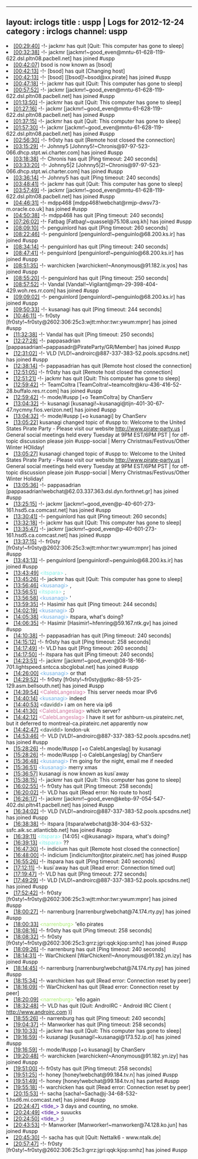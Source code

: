 
---
layout: irclogs
title : uspp | Logs for 2012-12-24
category : irclogs
channel: uspp
---
<li class="logitem"><a href="#00:29:40" name="00:29:40" class="time">[00:29:40]</a> -!- <span class="quit">jackmr</span> has quit [Quit: This computer has gone to sleep] </li>
<li class="logitem"><a href="#00:32:38" name="00:32:38" class="time">[00:32:38]</a> -!- <span class="join">jackmr</span> [jackmr!~good_even@mntu-61-628-119-622.dsl.pltn08.pacbell.net] has joined #uspp </li>
<li class="logitem"><a href="#00:42:07" name="00:42:07" class="time">[00:42:07]</a> <span class="nick">bsod</span> is now known as <span class="nick">[bsod]</span> </li>
<li class="logitem"><a href="#00:42:13" name="00:42:13" class="time">[00:42:13]</a> -!- <span class="quit">[bsod]</span> has quit [Changing host] </li>
<li class="logitem"><a href="#00:42:13" name="00:42:13" class="time">[00:42:13]</a> -!- <span class="join">[bsod]</span> [[bsod]!~bsod@xx.pirate] has joined #uspp </li>
<li class="logitem"><a href="#00:47:18" name="00:47:18" class="time">[00:47:18]</a> -!- <span class="quit">jackmr</span> has quit [Quit: This computer has gone to sleep] </li>
<li class="logitem"><a href="#00:57:52" name="00:57:52" class="time">[00:57:52]</a> -!- <span class="join">jackmr</span> [jackmr!~good_even@mntu-61-628-119-622.dsl.pltn08.pacbell.net] has joined #uspp </li>
<li class="logitem"><a href="#01:13:50" name="01:13:50" class="time">[01:13:50]</a> -!- <span class="quit">jackmr</span> has quit [Quit: This computer has gone to sleep] </li>
<li class="logitem"><a href="#01:27:16" name="01:27:16" class="time">[01:27:16]</a> -!- <span class="join">jackmr</span> [jackmr!~good_even@mntu-61-628-119-622.dsl.pltn08.pacbell.net] has joined #uspp </li>
<li class="logitem"><a href="#01:37:15" name="01:37:15" class="time">[01:37:15]</a> -!- <span class="quit">jackmr</span> has quit [Quit: This computer has gone to sleep] </li>
<li class="logitem"><a href="#01:57:30" name="01:57:30" class="time">[01:57:30]</a> -!- <span class="join">jackmr</span> [jackmr!~good_even@mntu-61-628-119-622.dsl.pltn08.pacbell.net] has joined #uspp </li>
<li class="logitem"><a href="#02:56:30" name="02:56:30" class="time">[02:56:30]</a> -!- <span class="quit">fr0sty</span> has quit [Remote host closed the connection] </li>
<li class="logitem"><a href="#03:15:29" name="03:15:29" class="time">[03:15:29]</a> -!- <span class="join">Johnny5</span> [Johnny5!~Chronis@97-97-523-066.dhcp.stpt.wi.charter.com] has joined #uspp </li>
<li class="logitem"><a href="#03:18:38" name="03:18:38" class="time">[03:18:38]</a> -!- <span class="quit">Chronis</span> has quit [Ping timeout: 240 seconds] </li>
<li class="logitem"><a href="#03:33:20" name="03:33:20" class="time">[03:33:20]</a> -!- <span class="join">Johnny5|2</span> [Johnny5|2!~Chronis@97-97-523-066.dhcp.stpt.wi.charter.com] has joined #uspp </li>
<li class="logitem"><a href="#03:36:14" name="03:36:14" class="time">[03:36:14]</a> -!- <span class="quit">Johnny5</span> has quit [Ping timeout: 240 seconds] </li>
<li class="logitem"><a href="#03:48:41" name="03:48:41" class="time">[03:48:41]</a> -!- <span class="quit">jackmr</span> has quit [Quit: This computer has gone to sleep] </li>
<li class="logitem"><a href="#03:57:49" name="03:57:49" class="time">[03:57:49]</a> -!- <span class="join">jackmr</span> [jackmr!~good_even@mntu-61-628-119-622.dsl.pltn08.pacbell.net] has joined #uspp </li>
<li class="logitem"><a href="#04:46:31" name="04:46:31" class="time">[04:46:31]</a> -!- <span class="join">mdpp468</span> [mdpp468!webchat@rmjp-dwsv73-m.oracle.co.uk] has joined #uspp </li>
<li class="logitem"><a href="#04:50:38" name="04:50:38" class="time">[04:50:38]</a> -!- <span class="quit">mdpp468</span> has quit [Ping timeout: 240 seconds] </li>
<li class="logitem"><a href="#07:26:02" name="07:26:02" class="time">[07:26:02]</a> -!- <span class="join">Fatbag</span> [Fatbag!~quassel@75.108.uxq.kh] has joined #uspp </li>
<li class="logitem"><a href="#08:09:10" name="08:09:10" class="time">[08:09:10]</a> -!- <span class="quit">penguinlord</span> has quit [Ping timeout: 260 seconds] </li>
<li class="logitem"><a href="#08:22:46" name="08:22:46" class="time">[08:22:46]</a> -!- <span class="join">penguinlord</span> [penguinlord!~penguinlo@68.200.ks.ir] has joined #uspp </li>
<li class="logitem"><a href="#08:34:14" name="08:34:14" class="time">[08:34:14]</a> -!- <span class="quit">penguinlord</span> has quit [Ping timeout: 240 seconds] </li>
<li class="logitem"><a href="#08:47:41" name="08:47:41" class="time">[08:47:41]</a> -!- <span class="join">penguinlord</span> [penguinlord!~penguinlo@68.200.ks.ir] has joined #uspp </li>
<li class="logitem"><a href="#08:51:35" name="08:51:35" class="time">[08:51:35]</a> -!- <span class="join">warchicken</span> [warchicken!~Anonymous@91.182.ix.yos] has joined #uspp </li>
<li class="logitem"><a href="#08:55:20" name="08:55:20" class="time">[08:55:20]</a> -!- <span class="quit">penguinlord</span> has quit [Ping timeout: 250 seconds] </li>
<li class="logitem"><a href="#08:57:52" name="08:57:52" class="time">[08:57:52]</a> -!- <span class="join">Vandal</span> [Vandal!~Vigilant@mqn-29-398-404-429.woh.res.rr.com] has joined #uspp </li>
<li class="logitem"><a href="#09:09:02" name="09:09:02" class="time">[09:09:02]</a> -!- <span class="join">penguinlord</span> [penguinlord!~penguinlo@68.200.ks.ir] has joined #uspp </li>
<li class="logitem"><a href="#09:50:33" name="09:50:33" class="time">[09:50:33]</a> -!- <span class="quit">kusanagi</span> has quit [Ping timeout: 244 seconds] </li>
<li class="logitem"><a href="#10:46:11" name="10:46:11" class="time">[10:46:11]</a> -!- <span class="join">fr0sty</span> [fr0sty!~fr0sty@2602:306:25c3:wjtt:mhor:twr:ywum:mpnr] has joined #uspp </li>
<li class="logitem"><a href="#11:32:38" name="11:32:38" class="time">[11:32:38]</a> -!- <span class="quit">Vandal</span> has quit [Ping timeout: 250 seconds] </li>
<li class="logitem"><a href="#12:27:28" name="12:27:28" class="time">[12:27:28]</a> -!- <span class="join">pappasadrian</span> [pappasadrian!~pappasadr@PirateParty/GR/Member] has joined #uspp </li>
<li class="logitem"><a href="#12:31:02" name="12:31:02" class="time">[12:31:02]</a> -!- <span class="join">VLD</span> [VLD!~androirc@887-337-383-52.pools.spcsdns.net] has joined #uspp </li>
<li class="logitem"><a href="#12:38:14" name="12:38:14" class="time">[12:38:14]</a> -!- <span class="quit">pappasadrian</span> has quit [Remote host closed the connection] </li>
<li class="logitem"><a href="#12:51:05" name="12:51:05" class="time">[12:51:05]</a> -!- <span class="quit">fr0sty</span> has quit [Remote host closed the connection] </li>
<li class="logitem"><a href="#12:51:21" name="12:51:21" class="time">[12:51:21]</a> -!- <span class="quit">jackmr</span> has quit [Quit: This computer has gone to sleep] </li>
<li class="logitem"><a href="#12:59:42" name="12:59:42" class="time">[12:59:42]</a> -!- <span class="join">TeamColtra</span> [TeamColtra!~teamcoltr@kru-436-416-52-28.buffalo.res.rr.com] has joined #uspp </li>
<li class="logitem"><a href="#12:59:42" name="12:59:42" class="time">[12:59:42]</a> -!- mode/<span class="mode">#uspp</span> [+o TeamColtra] by ChanServ </li>
<li class="logitem"><a href="#13:04:32" name="13:04:32" class="time">[13:04:32]</a> -!- <span class="join">kusanagi</span> [kusanagi!~kusanagi@tijn-401-30-67-47.nycmny.fios.verizon.net] has joined #uspp </li>
<li class="logitem"><a href="#13:04:32" name="13:04:32" class="time">[13:04:32]</a> -!- mode/<span class="mode">#uspp</span> [+o kusanagi] by ChanServ </li>
<li class="logitem"><a href="#13:05:22" name="13:05:22" class="time">[13:05:22]</a> <span class="topic">kusanagi</span> changed topic of <span class="topic">#uspp</span> to: Welcome to the United States Pirate Party - Please visit our website <a href="http://www.pirate-party.us" target="_blank">http://www.pirate-party.us</a> | General social meetings held every Tuesday at 9PM EST/6PM PST | for off-topic discussion please join #uspp-social | Merry Christmas/Festivus/Other Winter HOliday! </li>
<li class="logitem"><a href="#13:05:27" name="13:05:27" class="time">[13:05:27]</a> <span class="topic">kusanagi</span> changed topic of <span class="topic">#uspp</span> to: Welcome to the United States Pirate Party - Please visit our website <a href="http://www.pirate-party.us" target="_blank">http://www.pirate-party.us</a> | General social meetings held every Tuesday at 9PM EST/6PM PST | for off-topic discussion please join #uspp-social | Merry Christmas/Festivus/Other Winter Holiday! </li>
<li class="logitem"><a href="#13:05:36" name="13:05:36" class="time">[13:05:36]</a> -!- <span class="join">pappasadrian</span> [pappasadrian!webchat@62.03.337.363.dsl.dyn.forthnet.gr] has joined #uspp </li>
<li class="logitem"><a href="#13:25:15" name="13:25:15" class="time">[13:25:15]</a> -!- <span class="join">jackmr</span> [jackmr!~good_even@p-40-601-273-161.hsd5.ca.comcast.net] has joined #uspp </li>
<li class="logitem"><a href="#13:30:41" name="13:30:41" class="time">[13:30:41]</a> -!- <span class="quit">penguinlord</span> has quit [Ping timeout: 260 seconds] </li>
<li class="logitem"><a href="#13:32:18" name="13:32:18" class="time">[13:32:18]</a> -!- <span class="quit">jackmr</span> has quit [Quit: This computer has gone to sleep] </li>
<li class="logitem"><a href="#13:35:47" name="13:35:47" class="time">[13:35:47]</a> -!- <span class="join">jackmr</span> [jackmr!~good_even@p-40-601-273-161.hsd5.ca.comcast.net] has joined #uspp </li>
<li class="logitem"><a href="#13:37:15" name="13:37:15" class="time">[13:37:15]</a> -!- <span class="join">fr0sty</span> [fr0sty!~fr0sty@2602:306:25c3:wjtt:mhor:twr:ywum:mpnr] has joined #uspp </li>
<li class="logitem"><a href="#13:43:13" name="13:43:13" class="time">[13:43:13]</a> -!- <span class="join">penguinlord</span> [penguinlord!~penguinlo@68.200.ks.ir] has joined #uspp </li>
<li class="logitem"><a href="#13:43:49" name="13:43:49" class="time">[13:43:49]</a> <span class="person" style="color:#7deee6">&lt;itspara&gt;</span>             . </li>
<li class="logitem"><a href="#13:45:26" name="13:45:26" class="time">[13:45:26]</a> -!- <span class="quit">jackmr</span> has quit [Quit: This computer has gone to sleep] </li>
<li class="logitem"><a href="#13:56:46" name="13:56:46" class="time">[13:56:46]</a> <span class="person" style="color:#6aace3">&lt;kusanagi&gt;</span> , </li>
<li class="logitem"><a href="#13:56:51" name="13:56:51" class="time">[13:56:51]</a> <span class="person" style="color:#7deee6">&lt;itspara&gt;</span> ; </li>
<li class="logitem"><a href="#13:56:58" name="13:56:58" class="time">[13:56:58]</a> <span class="person" style="color:#6aace3">&lt;kusanagi&gt;</span> ' </li>
<li class="logitem"><a href="#13:59:35" name="13:59:35" class="time">[13:59:35]</a> -!- <span class="quit">Hasimir</span> has quit [Ping timeout: 244 seconds] </li>
<li class="logitem"><a href="#14:02:19" name="14:02:19" class="time">[14:02:19]</a> <span class="person" style="color:#6aace3">&lt;kusanagi&gt;</span> :D </li>
<li class="logitem"><a href="#14:05:38" name="14:05:38" class="time">[14:05:38]</a> <span class="person" style="color:#6aace3">&lt;kusanagi&gt;</span> itspara, what's doing? </li>
<li class="logitem"><a href="#14:06:35" name="14:06:35" class="time">[14:06:35]</a> -!- <span class="join">Hasimir</span> [Hasimir!~hfenring@59.167.ntk.gv] has joined #uspp </li>
<li class="logitem"><a href="#14:10:38" name="14:10:38" class="time">[14:10:38]</a> -!- <span class="quit">pappasadrian</span> has quit [Ping timeout: 240 seconds] </li>
<li class="logitem"><a href="#14:15:12" name="14:15:12" class="time">[14:15:12]</a> -!- <span class="quit">fr0sty</span> has quit [Ping timeout: 258 seconds] </li>
<li class="logitem"><a href="#14:17:49" name="14:17:49" class="time">[14:17:49]</a> -!- <span class="quit">VLD</span> has quit [Ping timeout: 260 seconds] </li>
<li class="logitem"><a href="#14:17:50" name="14:17:50" class="time">[14:17:50]</a> -!- <span class="quit">itspara</span> has quit [Ping timeout: 240 seconds] </li>
<li class="logitem"><a href="#14:23:51" name="14:23:51" class="time">[14:23:51]</a> -!- <span class="join">jackmr</span> [jackmr!~good_even@08-18-166-701.lightspeed.sntcca.sbcglobal.net] has joined #uspp </li>
<li class="logitem"><a href="#14:26:00" name="14:26:00" class="time">[14:26:00]</a> <span class="person" style="color:#6aace3">&lt;kusanagi&gt;</span> or that </li>
<li class="logitem"><a href="#14:29:52" name="14:29:52" class="time">[14:29:52]</a> -!- <span class="join">fr0sty</span> [fr0sty!~fr0sty@ptkc-88-51-25-129.asm.bellsouth.net] has joined #uspp </li>
<li class="logitem"><a href="#14:39:54" name="14:39:54" class="time">[14:39:54]</a> <span class="person" style="color:#cc749c">&lt;CalebLangeslag&gt;</span> This server needs moar IPv6 </li>
<li class="logitem"><a href="#14:40:14" name="14:40:14" class="time">[14:40:14]</a> <span class="person" style="color:#6aace3">&lt;kusanagi&gt;</span> indeed </li>
<li class="logitem"><a href="#14:40:53" name="14:40:53" class="time">[14:40:53]</a> <span class="person" style="color:#2d3f2f">&lt;davidd&gt;</span> i am on here via ip6 </li>
<li class="logitem"><a href="#14:41:30" name="14:41:30" class="time">[14:41:30]</a> <span class="person" style="color:#cc749c">&lt;CalebLangeslag&gt;</span> which server? </li>
<li class="logitem"><a href="#14:42:12" name="14:42:12" class="time">[14:42:12]</a> <span class="person" style="color:#cc749c">&lt;CalebLangeslag&gt;</span> I have it set for ashburn-us.pirateirc.net, but it deferred to montreal-ca.pirateirc.net apparently now </li>
<li class="logitem"><a href="#14:42:47" name="14:42:47" class="time">[14:42:47]</a> <span class="person" style="color:#2d3f2f">&lt;davidd&gt;</span> london-uk </li>
<li class="logitem"><a href="#14:53:46" name="14:53:46" class="time">[14:53:46]</a> -!- <span class="join">VLD</span> [VLD!~androirc@887-337-383-52.pools.spcsdns.net] has joined #uspp </li>
<li class="logitem"><a href="#15:28:26" name="15:28:26" class="time">[15:28:26]</a> -!- mode/<span class="mode">#uspp</span> [+o CalebLangeslag] by kusanagi </li>
<li class="logitem"><a href="#15:28:26" name="15:28:26" class="time">[15:28:26]</a> -!- mode/<span class="mode">#uspp</span> [-o CalebLangeslag] by ChanServ </li>
<li class="logitem"><a href="#15:36:48" name="15:36:48" class="time">[15:36:48]</a> <span class="person" style="color:#6aace3">&lt;kusanagi&gt;</span> I'm going for the night, email me if needed </li>
<li class="logitem"><a href="#15:36:51" name="15:36:51" class="time">[15:36:51]</a> <span class="person" style="color:#6aace3">&lt;kusanagi&gt;</span> merry xmas </li>
<li class="logitem"><a href="#15:36:57" name="15:36:57" class="time">[15:36:57]</a> <span class="nick">kusanagi</span> is now known as <span class="nick">kusi`away</span> </li>
<li class="logitem"><a href="#15:38:15" name="15:38:15" class="time">[15:38:15]</a> -!- <span class="quit">jackmr</span> has quit [Quit: This computer has gone to sleep] </li>
<li class="logitem"><a href="#16:02:55" name="16:02:55" class="time">[16:02:55]</a> -!- <span class="quit">fr0sty</span> has quit [Ping timeout: 258 seconds] </li>
<li class="logitem"><a href="#16:20:02" name="16:20:02" class="time">[16:20:02]</a> -!- <span class="quit">VLD</span> has quit [Read error: No route to host] </li>
<li class="logitem"><a href="#16:26:17" name="16:26:17" class="time">[16:26:17]</a> -!- <span class="join">jackmr</span> [jackmr!~good_even@kebp-97-054-547-402.dsl.pltn41.pacbell.net] has joined #uspp </li>
<li class="logitem"><a href="#16:34:02" name="16:34:02" class="time">[16:34:02]</a> -!- <span class="join">VLD</span> [VLD!~androirc@887-337-383-52.pools.spcsdns.net] has joined #uspp </li>
<li class="logitem"><a href="#16:38:38" name="16:38:38" class="time">[16:38:38]</a> -!- <span class="join">itspara</span> [itspara!webchat@38-304-63-532-ssfc.aik.sc.atlanticbb.net] has joined #uspp </li>
<li class="logitem"><a href="#16:39:11" name="16:39:11" class="time">[16:39:11]</a> <span class="person" style="color:#7deee6">&lt;itspara&gt;</span> [14:05] &lt;@kusanagi&gt; itspara, what's doing?  </li>
<li class="logitem"><a href="#16:39:13" name="16:39:13" class="time">[16:39:13]</a> <span class="person" style="color:#7deee6">&lt;itspara&gt;</span> ?? </li>
<li class="logitem"><a href="#16:47:30" name="16:47:30" class="time">[16:47:30]</a> -!- <span class="quit">indicium</span> has quit [Remote host closed the connection] </li>
<li class="logitem"><a href="#16:48:00" name="16:48:00" class="time">[16:48:00]</a> -!- <span class="join">indicium</span> [indicium!tor@tor.pirateirc.net] has joined #uspp </li>
<li class="logitem"><a href="#16:55:26" name="16:55:26" class="time">[16:55:26]</a> -!- <span class="quit">itspara</span> has quit [Ping timeout: 240 seconds] </li>
<li class="logitem"><a href="#17:12:11" name="17:12:11" class="time">[17:12:11]</a> -!- <span class="quit">kusi`away</span> has quit [Read error: Connection timed out] </li>
<li class="logitem"><a href="#17:19:47" name="17:19:47" class="time">[17:19:47]</a> -!- <span class="quit">VLD</span> has quit [Ping timeout: 272 seconds] </li>
<li class="logitem"><a href="#17:49:29" name="17:49:29" class="time">[17:49:29]</a> -!- <span class="join">VLD</span> [VLD!~androirc@887-337-383-52.pools.spcsdns.net] has joined #uspp </li>
<li class="logitem"><a href="#17:52:42" name="17:52:42" class="time">[17:52:42]</a> -!- <span class="join">fr0sty</span> [fr0sty!~fr0sty@2602:306:25c3:wjtt:mhor:twr:ywum:mpnr] has joined #uspp </li>
<li class="logitem"><a href="#18:00:27" name="18:00:27" class="time">[18:00:27]</a> -!- <span class="join">narrenburg</span> [narrenburg!webchat@74.174.rty.py] has joined #uspp </li>
<li class="logitem"><a href="#18:00:33" name="18:00:33" class="time">[18:00:33]</a> <span class="person" style="color:#a8ec6e">&lt;narrenburg&gt;</span> 'ello pirates </li>
<li class="logitem"><a href="#18:08:16" name="18:08:16" class="time">[18:08:16]</a> -!- <span class="quit">fr0sty</span> has quit [Ping timeout: 258 seconds] </li>
<li class="logitem"><a href="#18:08:32" name="18:08:32" class="time">[18:08:32]</a> -!- <span class="join">fr0sty</span> [fr0sty!~fr0sty@2602:306:25c3:grrz:jgri:qqk:kjop:smhz] has joined #uspp </li>
<li class="logitem"><a href="#18:09:26" name="18:09:26" class="time">[18:09:26]</a> -!- <span class="quit">narrenburg</span> has quit [Ping timeout: 240 seconds] </li>
<li class="logitem"><a href="#18:14:31" name="18:14:31" class="time">[18:14:31]</a> -!- <span class="join">WarChickenl</span> [WarChickenl!~Anonymous@91.182.yn.izy] has joined #uspp </li>
<li class="logitem"><a href="#18:14:45" name="18:14:45" class="time">[18:14:45]</a> -!- <span class="join">narrenburg</span> [narrenburg!webchat@74.174.rty.py] has joined #uspp </li>
<li class="logitem"><a href="#18:15:34" name="18:15:34" class="time">[18:15:34]</a> -!- <span class="quit">warchicken</span> has quit [Read error: Connection reset by peer] </li>
<li class="logitem"><a href="#18:16:09" name="18:16:09" class="time">[18:16:09]</a> -!- <span class="quit">WarChickenl</span> has quit [Read error: Connection reset by peer] </li>
<li class="logitem"><a href="#18:20:09" name="18:20:09" class="time">[18:20:09]</a> <span class="person" style="color:#a8ec6e">&lt;narrenburg&gt;</span> 'ello again </li>
<li class="logitem"><a href="#18:32:48" name="18:32:48" class="time">[18:32:48]</a> -!- <span class="quit">VLD</span> has quit [Quit: AndroIRC - Android IRC Client ( <a href="http://www.androirc.com" target="_blank">http://www.androirc.com</a> )] </li>
<li class="logitem"><a href="#18:55:26" name="18:55:26" class="time">[18:55:26]</a> -!- <span class="quit">narrenburg</span> has quit [Ping timeout: 240 seconds] </li>
<li class="logitem"><a href="#19:04:37" name="19:04:37" class="time">[19:04:37]</a> -!- <span class="quit">Manworker</span> has quit [Ping timeout: 258 seconds] </li>
<li class="logitem"><a href="#19:10:33" name="19:10:33" class="time">[19:10:33]</a> -!- <span class="quit">jackmr</span> has quit [Quit: This computer has gone to sleep] </li>
<li class="logitem"><a href="#19:16:59" name="19:16:59" class="time">[19:16:59]</a> -!- <span class="join">kusanagi</span> [kusanagi!~kusanagi@173.52.ip.ol] has joined #uspp </li>
<li class="logitem"><a href="#19:16:59" name="19:16:59" class="time">[19:16:59]</a> -!- mode/<span class="mode">#uspp</span> [+o kusanagi] by ChanServ </li>
<li class="logitem"><a href="#19:20:48" name="19:20:48" class="time">[19:20:48]</a> -!- <span class="join">warchicken</span> [warchicken!~Anonymous@91.182.yn.izy] has joined #uspp </li>
<li class="logitem"><a href="#19:51:00" name="19:51:00" class="time">[19:51:00]</a> -!- <span class="quit">fr0sty</span> has quit [Ping timeout: 258 seconds] </li>
<li class="logitem"><a href="#19:51:25" name="19:51:25" class="time">[19:51:25]</a> -!- <span class="join">honey</span> [honey!webchat@99.184.tv.n] has joined #uspp </li>
<li class="logitem"><a href="#19:51:49" name="19:51:49" class="time">[19:51:49]</a> -!- <span class="part">honey</span> [honey!webchat@99.184.tv.n] has parted #uspp </li>
<li class="logitem"><a href="#19:55:18" name="19:55:18" class="time">[19:55:18]</a> -!- <span class="quit">warchicken</span> has quit [Read error: Connection reset by peer] </li>
<li class="logitem"><a href="#20:15:53" name="20:15:53" class="time">[20:15:53]</a> -!- <span class="join">sacha</span> [sacha!~Sacha@j-34-68-532-1.hsd6.mi.comcast.net] has joined #uspp </li>
<li class="logitem"><a href="#20:24:47" name="20:24:47" class="time">[20:24:47]</a> <span class="person" style="color:#42078b">&lt;tide_&gt;</span> 3 days and counting, no smoke. </li>
<li class="logitem"><a href="#20:24:49" name="20:24:49" class="time">[20:24:49]</a> <span class="person" style="color:#42078b">&lt;tide_&gt;</span> suuucks </li>
<li class="logitem"><a href="#20:24:50" name="20:24:50" class="time">[20:24:50]</a> <span class="person" style="color:#42078b">&lt;tide_&gt;</span> ;) </li>
<li class="logitem"><a href="#20:43:53" name="20:43:53" class="time">[20:43:53]</a> -!- <span class="join">Manworker</span> [Manworker!~manworker@74.128.ko.jun] has joined #uspp </li>
<li class="logitem"><a href="#20:45:30" name="20:45:30" class="time">[20:45:30]</a> -!- <span class="quit">sacha</span> has quit [Quit: Nettalk6 - www.ntalk.de] </li>
<li class="logitem"><a href="#20:57:47" name="20:57:47" class="time">[20:57:47]</a> -!- <span class="join">fr0sty</span> [fr0sty!~fr0sty@2602:306:25c3:grrz:jgri:qqk:kjop:smhz] has joined #uspp </li>


